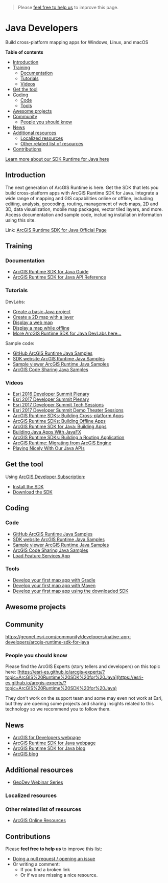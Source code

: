 > Please [feel free to help us](#contributions) to improve this page.

# Java Developers

Build cross-platform mapping apps for Windows, Linux, and macOS

<!-- START doctoc generated TOC please keep comment here to allow auto update -->
<!-- DON'T EDIT THIS SECTION, INSTEAD RE-RUN doctoc TO UPDATE -->

**Table of contents**

- [Introduction](#introduction)
- [Training](#training)
  - [Documentation](#documentation)
  - [Tutorials](#tutorials)
  - [Videos](#videos)
- [Get the tool](#get-the-tool)
- [Coding](#coding)
  - [Code](#code)
  - [Tools](#tools)
- [Awesome projects](#awesome-projects)
- [Community](#community)
  - [People you should know](#people-you-should-know)
- [News](#news)
- [Additional resources](#additional-resources)
  - [Localized resources](#localized-resources)
  - [Other related list of resources](#other-related-list-of-resources)
- [Contributions](#contributions)

<!-- END doctoc generated TOC please keep comment here to allow auto update -->

[Learn more about our SDK Runtime for Java here](https://developers.arcgis.com/java/latest)

## Introduction

The next generation of ArcGIS Runtime is here. Get the SDK that lets you build cross-platform apps with ArcGIS Runtime SDK for Java. Integrate a wide range of mapping and GIS capabilities online or offline, including editing, analysis, geocoding, routing, management of web maps, 2D and 3D, data visualization, mobile map packages, vector tiled layers, and more. Access documentation and sample code, including installation information using this site.

Link: [ArcGIS Runtime SDK for Java Official Page](https://developers.arcgis.com/java/latest/)

## Training
### Documentation

* [ArcGIS Runtime SDK for Java Guide](https://developers.arcgis.com/java/latest/guide/guide.htm)
* [ArcGIS Runtime SDK for Java API Reference](https://developers.arcgis.com/java/latest/api-reference/reference/packages.html)

### Tutorials

DevLabs:
* [Create a basic Java project](https://developers.arcgis.com/labs/java/create-a-basic-java-project/)
* [Create a 2D map with a layer](https://developers.arcgis.com/labs/java/create-a-2d-map-with-a-layer/)
* [Display a web map](https://developers.arcgis.com/labs/java/display-a-web-map/)
* [Display a map while offline](https://developers.arcgis.com/labs/java/display-a-map-while-offline/)
* [More ArcGIS Runtime SDK for Java DevLabs here...](https://developers.arcgis.com/labs/browse/?topic=any&product=Java)

Sample code:
* [GitHub ArcGIS Runtime Java Samples](https://github.com/Esri/arcgis-runtime-samples-java)
* [SDK website ArcGIS Runtime Java Samples](https://developers.arcgis.com/java/latest/sample-code/sample-code.htm)
* [Sample viewer ArcGIS Runtime Java Samples](https://arcgisruntime.maps.arcgis.com/home/item.html?id=e8a58073555e4700ba102aa6e2070dbf)
* [ArcGIS Code Sharing Java Samples](http://codesharing.arcgis.com/)

### Videos

* [Esri 2016 Developer Summit Plenary](https://www.youtube.com/watch?v=Qn7ezk-9iqs&list=PLaPDDLTCmy4ZvztJzqBnGTBoD0Lz9r39S)
* [Esri 2017 Developer Summit Plenary](https://www.youtube.com/watch?v=uHDkhm3QiTY&list=PLaPDDLTCmy4aJoXyro9yWOr2pdIe0mr9A)
* [Esri 2017 Developer Summit Tech Sessions](https://www.youtube.com/watch?v=-gnWpOrv7-4&list=PLaPDDLTCmy4Z844nQ0aFdRCTICoNDPf7E)
* [Esri 2017 Developer Summit Demo Theater Sessions](https://www.youtube.com/watch?v=1J5y8sJ9aKI&list=PLaPDDLTCmy4bhBCELU7lRS7fNF8KHneA_)
* [ArcGIS Runtime SDKs: Building Cross-platform Apps](https://www.youtube.com/watch?v=4tXsOuG_L6U)
* [ArcGIS Runtime SDKs: Building Offline Apps](https://www.youtube.com/watch?v=u6gvlpIPucU)
* [ArcGIS Runtime SDK for Java: Building Apps](https://www.youtube.com/watch?v=yw7adkEay7o)
* [Building Java Apps With JavaFX](https://www.youtube.com/watch?v=0_PR_uVuZRk)
* [ArcGIS Runtime SDKs: Building a Routing Application](https://www.youtube.com/watch?v=E48w7-yyEyg)
* [ArcGIS Runtime: Migrating from ArcGIS Engine](https://www.youtube.com/watch?v=h1lyaH00G6A)
* [Playing Nicely With Our Java APIs](https://www.youtube.com/watch?v=bkXWWpQjo0I)

## Get the tool

Using [ArcGIS Developer Subscription](https://developers.arcgis.com/pricing/):
* [Install the SDK](https://developers.arcgis.com/java/latest/guide/install-the-sdk.htm)
* [Download the SDK](https://developers.arcgis.com/downloads/apis-and-sdks?product=java)

## Coding

### Code

* [GitHub ArcGIS Runtime Java Samples](https://github.com/Esri/arcgis-runtime-samples-java)
* [SDK website ArcGIS Runtime Java Samples](https://developers.arcgis.com/java/latest/sample-code/sample-code.htm)
* [Sample viewer ArcGIS Runtime Java Samples](https://arcgisruntime.maps.arcgis.com/home/item.html?id=e8a58073555e4700ba102aa6e2070dbf)
* [ArcGIS Code Sharing Java Samples](http://codesharing.arcgis.com/)
* [Load Feature Services App](https://github.com/ialixandroae/ArcGIS-Runtime-SDK-for-Java/tree/master/Load%20Feature%20Services%20App)

### Tools

* [Develop your first map app with Gradle](https://developers.arcgis.com/java/latest/guide/develop-your-first-map-app-with-gradle.htm)
* [Develop your first map app with Maven](https://developers.arcgis.com/java/latest/guide/develop-your-first-map-app-with-maven.htm)
* [Develop your first map app using the downloaded SDK](https://developers.arcgis.com/java/latest/guide/develop-your-first-map-app.htm)

## Awesome projects

## Community

https://geonet.esri.com/community/developers/native-app-developers/arcgis-runtime-sdk-for-java

### People you should know
Please find the ArcGIS Experts (story tellers and developers) on this topic here: [https://esri-es.github.io/arcgis-experts/?topic=ArcGIS%20Runtime%20SDK%20for%20Java](https://esri-es.github.io/arcgis-experts/?topic=ArcGIS%20Runtime%20SDK%20for%20Java)

They don't work on the support team and some may even not work at Esri,
but they are opening some projects and sharing insights related to this
technology so we recommend you to follow them.

## News

* [ArcGIS for Developers webpage](https://developers.arcgis.com/)
* [ArcGIS Runtime SDK for Java webpage](https://developers.arcgis.com/java/)
* [ArcGIS Runtime SDK for Java blog](https://community.esri.com/community/developers/native-app-developers/arcgis-runtime-sdk-for-java/blog)
* [ArcGIS blog](https://blogs.esri.com/esri/arcgis/)

## Additional resources

* [GeoDev Webinar Series](go.esri.com/geodev)

### Localized resources

### Other related list of resources

* [ArcGIS Online Resources](https://arcgisruntime.maps.arcgis.com/home/search.html?q=owner%3A%20ArcGISRuntimeSDK&t=content&start=1&sortOrder=desc&sortField=relevance)

## Contributions
Please **feel free to help us** to improve this list:

* [Doing a pull request / opening an issue](https://github.com/hhkaos/awesome-arcgis#contributions)
* Or writing a comment:
  * If you find a broken link
  * Or if we are missing a nice resource.
